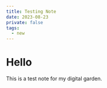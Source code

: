 ```yaml
---
title: Testing Note
date: 2023-08-23
private: false
tags:
  - new
---
```


# Hello

This is a test note for my digital garden.
